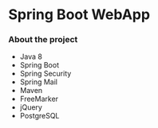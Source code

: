 # Spring Boot WebApp

### About the project

- Java 8
- Spring Boot
- Spring Security
- Spring Mail
- Maven
- FreeMarker
- jQuery
- PostgreSQL
